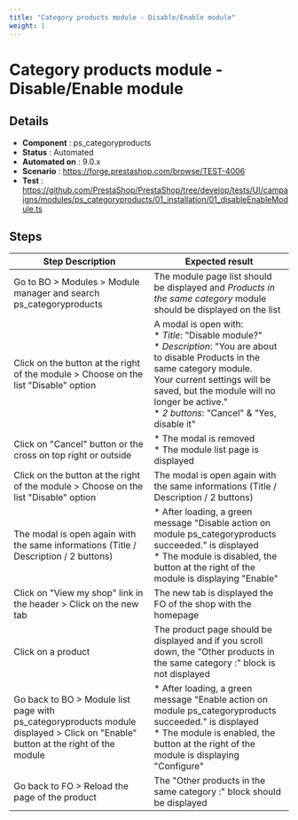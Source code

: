 ```yaml
---
title: "Category products module - Disable/Enable module"
weight: 1
---
```


# Category products module - Disable/Enable module
## Details
* **Component** : ps_categoryproducts
* **Status** : Automated
* **Automated on** : 9.0.x
* **Scenario** : https://forge.prestashop.com/browse/TEST-4006
* **Test** : https://github.com/PrestaShop/PrestaShop/tree/develop/tests/UI/campaigns/modules/ps_categoryproducts/01_installation/01_disableEnableModule.ts

## Steps
| Step Description | Expected result |
| ----- | ----- |
| Go to BO > Modules > Module manager and search ps_categoryproducts | The module page list should be displayed and *Products in the same category* module should be displayed on the list |
| Click on the button at the right of the module > Choose on the list "Disable" option | A modal is open with:<br> * *Title*: "Disable module?"<br> * *Description*: "You are about to disable Products in the same category module.<br>Your current settings will be saved, but the module will no longer be active."<br> * *2 buttons*: "Cancel" & "Yes, disable it" |
| Click on "Cancel" button or the cross on top right or outside | * The modal is removed<br> * The module list page is displayed |
| Click on the button at the right of the module > Choose on the list "Disable" option | The modal is open again with the same informations (Title / Description / 2 buttons) |
| The modal is open again with the same informations (Title / Description / 2 buttons) | * After loading, a green message "Disable action on module ps_categoryproducts succeeded." is displayed<br> * The module is disabled, the button at the right of the module is displaying "Enable" |
| Click on "View my shop" link in the header > Click on the new tab | The new tab is displayed the FO of the shop with the homepage |
| Click on a product | The product page should be displayed and if you scroll down, the "Other products in the same category :" block is not displayed |
| Go back to BO > Module list page with ps_categoryproducts module displayed > Click on "Enable" button at the right of the module | * After loading, a green message "Enable action on module ps_categoryproducts succeeded." is displayed<br> * The module is enabled, the button at the right of the module is displaying "Configure" |
| Go back to FO > Reload the page of the product | The "Other products in the same category :" block should be displayed |
